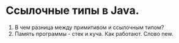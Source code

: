 # Ссылочные типы в Java.
1. В чем разница между примитивом и ссылочным типом?
2. Память программы - стек и куча. Как работают. Слово new.